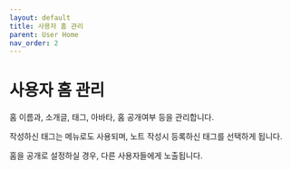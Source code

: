 ```yaml
---
layout: default
title: 사용자 홈 관리
parent: User Home
nav_order: 2
---
```


# 사용자 홈 관리

홈 이름과, 소개글, 태그, 아바타, 홈 공개여부 등을 관리합니다.

작성하신 태그는 메뉴로도 사용되며, 노트 작성시 등록하신 태그를 선택하게 됩니다.

홈을 공개로 설정하실 경우, 다른 사용자들에게 노출됩니다.
